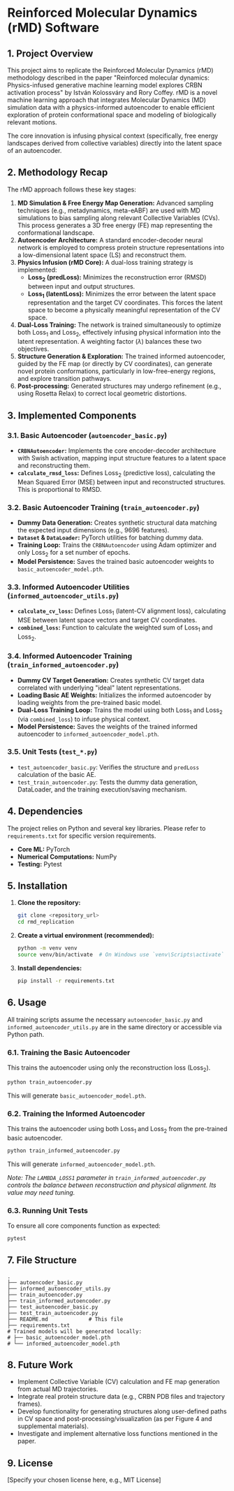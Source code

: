 # Reinforced Molecular Dynamics (rMD) Software

## 1. Project Overview

This project aims to replicate the Reinforced Molecular Dynamics (rMD) methodology described in the paper "Reinforced molecular dynamics: Physics-infused generative machine learning model explores CRBN activation process" by István Kolossváry and Rory Coffey. rMD is a novel machine learning approach that integrates Molecular Dynamics (MD) simulation data with a physics-informed autoencoder to enable efficient exploration of protein conformational space and modeling of biologically relevant motions.

The core innovation is infusing physical context (specifically, free energy landscapes derived from collective variables) directly into the latent space of an autoencoder.

## 2. Methodology Recap

The rMD approach follows these key stages:

1.  **MD Simulation & Free Energy Map Generation:** Advanced sampling techniques (e.g., metadynamics, meta-eABF) are used with MD simulations to bias sampling along relevant Collective Variables (CVs). This process generates a 3D free energy (FE) map representing the conformational landscape.
2.  **Autoencoder Architecture:** A standard encoder-decoder neural network is employed to compress protein structure representations into a low-dimensional latent space (LS) and reconstruct them.
3.  **Physics Infusion (rMD Core):** A dual-loss training strategy is implemented:
    *   **$\text{Loss}_2$ ($\text{predLoss}$):** Minimizes the reconstruction error (RMSD) between input and output structures.
    *   **$\text{Loss}_1$ ($\text{latentLoss}$):** Minimizes the error between the latent space representation and the target CV coordinates. This forces the latent space to become a physically meaningful representation of the CV space.
4.  **Dual-Loss Training:** The network is trained simultaneously to optimize both $\text{Loss}_1$ and $\text{Loss}_2$, effectively infusing physical information into the latent representation. A weighting factor ($\lambda$) balances these two objectives.
5.  **Structure Generation & Exploration:** The trained informed autoencoder, guided by the FE map (or directly by CV coordinates), can generate novel protein conformations, particularly in low-free-energy regions, and explore transition pathways.
6.  **Post-processing:** Generated structures may undergo refinement (e.g., using Rosetta Relax) to correct local geometric distortions.

## 3. Implemented Components

### 3.1. Basic Autoencoder (`autoencoder_basic.py`)

*   **`CRBNAutoencoder`:** Implements the core encoder-decoder architecture with Swish activation, mapping input structure features to a latent space and reconstructing them.
*   **`calculate_rmsd_loss`:** Defines $\text{Loss}_2$ (predictive loss), calculating the Mean Squared Error (MSE) between input and reconstructed structures. This is proportional to RMSD.

### 3.2. Basic Autoencoder Training (`train_autoencoder.py`)

*   **Dummy Data Generation:** Creates synthetic structural data matching the expected input dimensions (e.g., 9696 features).
*   **`Dataset` & `DataLoader`:** PyTorch utilities for batching dummy data.
*   **Training Loop:** Trains the `CRBNAutoencoder` using Adam optimizer and only $\text{Loss}_2$ for a set number of epochs.
*   **Model Persistence:** Saves the trained basic autoencoder weights to `basic_autoencoder_model.pth`.

### 3.3. Informed Autoencoder Utilities (`informed_autoencoder_utils.py`)

*   **`calculate_cv_loss`:** Defines $\text{Loss}_1$ (latent-CV alignment loss), calculating MSE between latent space vectors and target CV coordinates.
*   **`combined_loss`:** Function to calculate the weighted sum of $\text{Loss}_1$ and $\text{Loss}_2$.

### 3.4. Informed Autoencoder Training (`train_informed_autoencoder.py`)

*   **Dummy CV Target Generation:** Creates synthetic CV target data correlated with underlying "ideal" latent representations.
*   **Loading Basic AE Weights:** Initializes the informed autoencoder by loading weights from the pre-trained basic model.
*   **Dual-Loss Training Loop:** Trains the model using both $\text{Loss}_1$ and $\text{Loss}_2$ (via `combined_loss`) to infuse physical context.
*   **Model Persistence:** Saves the weights of the trained informed autoencoder to `informed_autoencoder_model.pth`.

### 3.5. Unit Tests (`test_*.py`)

*   `test_autoencoder_basic.py`: Verifies the structure and `predLoss` calculation of the basic AE.
*   `test_train_autoencoder.py`: Tests the dummy data generation, DataLoader, and the training execution/saving mechanism.

## 4. Dependencies

The project relies on Python and several key libraries. Please refer to `requirements.txt` for specific version requirements.

*   **Core ML:** PyTorch
*   **Numerical Computations:** NumPy
*   **Testing:** Pytest

## 5. Installation

1.  **Clone the repository:**
    ```bash
    git clone <repository_url>
    cd rmd_replication
    ```
2.  **Create a virtual environment (recommended):**
    ```bash
    python -m venv venv
    source venv/bin/activate  # On Windows use `venv\Scripts\activate`
    ```
3.  **Install dependencies:**
    ```bash
    pip install -r requirements.txt
    ```

## 6. Usage

All training scripts assume the necessary `autoencoder_basic.py` and `informed_autoencoder_utils.py` are in the same directory or accessible via Python path.

### 6.1. Training the Basic Autoencoder

This trains the autoencoder using only the reconstruction loss ($\text{Loss}_2$).

```bash
python train_autoencoder.py
```
This will generate `basic_autoencoder_model.pth`.

### 6.2. Training the Informed Autoencoder

This trains the autoencoder using both $\text{Loss}_1$ and $\text{Loss}_2$ from the pre-trained basic autoencoder.

```bash
python train_informed_autoencoder.py
```
This will generate `informed_autoencoder_model.pth`.

*Note: The `LAMBDA_LOSS1` parameter in `train_informed_autoencoder.py` controls the balance between reconstruction and physical alignment. Its value may need tuning.*

### 6.3. Running Unit Tests

To ensure all core components function as expected:

```bash
pytest
```

## 7. File Structure

```
.
├── autoencoder_basic.py
├── informed_autoencoder_utils.py
├── train_autoencoder.py
├── train_informed_autoencoder.py
├── test_autoencoder_basic.py
├── test_train_autoencoder.py
├── README.md             # This file
├── requirements.txt
# Trained models will be generated locally:
# ├── basic_autoencoder_model.pth
# └── informed_autoencoder_model.pth
```

## 8. Future Work

*   Implement Collective Variable (CV) calculation and FE map generation from actual MD trajectories.
*   Integrate real protein structure data (e.g., CRBN PDB files and trajectory frames).
*   Develop functionality for generating structures along user-defined paths in CV space and post-processing/visualization (as per Figure 4 and supplemental materials).
*   Investigate and implement alternative loss functions mentioned in the paper.

## 9. License

[Specify your chosen license here, e.g., MIT License]
